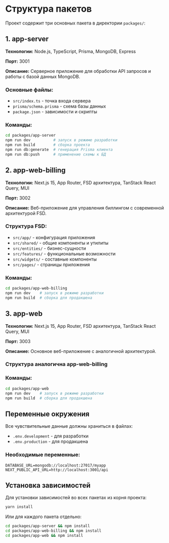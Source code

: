 # Структура пакетов

Проект содержит три основных пакета в директории `packages/`:

## 1. app-server
**Технологии:** Node.js, TypeScript, Prisma, MongoDB, Express

**Порт:** 3001

**Описание:** Серверное приложение для обработки API запросов и работы с базой данных MongoDB.

### Основные файлы:
- `src/index.ts` - точка входа сервера
- `prisma/schema.prisma` - схема базы данных
- `package.json` - зависимости и скрипты

### Команды:
```bash
cd packages/app-server
npm run dev          # запуск в режиме разработки
npm run build        # сборка проекта
npm run db:generate  # генерация Prisma клиента
npm run db:push      # применение схемы к БД
```

## 2. app-web-billing
**Технологии:** Next.js 15, App Router, FSD архитектура, TanStack React Query, MUI

**Порт:** 3002

**Описание:** Веб-приложение для управления биллингом с современной архитектурой FSD.

### Структура FSD:
- `src/app/` - конфигурация приложения
- `src/shared/` - общие компоненты и утилиты
- `src/entities/` - бизнес-сущности
- `src/features/` - функциональные возможности
- `src/widgets/` - составные компоненты
- `src/pages/` - страницы приложения

### Команды:
```bash
cd packages/app-web-billing
npm run dev    # запуск в режиме разработки
npm run build  # сборка для продакшена
```

## 3. app-web
**Технологии:** Next.js 15, App Router, FSD архитектура, TanStack React Query, MUI

**Порт:** 3003

**Описание:** Основное веб-приложение с аналогичной архитектурой.

### Структура аналогична app-web-billing

### Команды:
```bash
cd packages/app-web
npm run dev    # запуск в режиме разработки
npm run build  # сборка для продакшена
```

## Переменные окружения

Все чувствительные данные должны храниться в файлах:
- `.env.development` - для разработки
- `.env.production` - для продакшена

### Необходимые переменные:
```
DATABASE_URL=mongodb://localhost:27017/myapp
NEXT_PUBLIC_API_URL=http://localhost:3001/api
```

## Установка зависимостей

Для установки зависимостей во всех пакетах из корня проекта:
```bash
yarn install
```

Или для каждого пакета отдельно:
```bash
cd packages/app-server && npm install
cd packages/app-web-billing && npm install  
cd packages/app-web && npm install
```